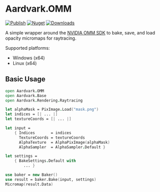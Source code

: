 # Aardvark.OMM

[![Publish](https://github.com/aardvark-community/aardvark.omm/actions/workflows/publish.yml/badge.svg)](https://github.com/aardvark-community/aardvark.omm/actions/workflows/publish.yml)
[![Nuget](https://badgen.net/nuget/v/aardvark.omm/pre)](https://www.nuget.org/packages/aardvark.omm/)
[![Downloads](https://badgen.net/nuget/dt/aardvark.omm)](https://www.nuget.org/packages/aardvark.omm/)

A simple wrapper around the [NVIDIA OMM SDK](https://github.com/NVIDIA-RTX/OMM) to bake, save, and load opacity micromaps for raytracing.

Supported platforms:
- Windows (x64)
- Linux (x64)

## Basic Usage
```fsharp
open Aardvark.OMM
open Aardvark.Base
open Aardvark.Rendering.Raytracing

let alphaMask = PixImage.Load("mask.png")
let indices = [| ... |]
let textureCoords = [| ... |]

let input =
    { Indices       = indices
      TextureCoords = textureCoords
      AlphaTexture  = AlphaPixImage(alphaMask)
      AlphaSampler  = AlphaSampler.Default }

let settings =
    { BakeSettings.Default with
        ... }

use baker = new Baker()
use result = baker.Bake(input, settings)
Micromap(result.Data)
```